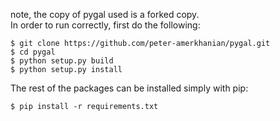 note, the copy of pygal used is a forked copy.  
In order to run correctly, first do the following:  
```buildoutcfg
$ git clone https://github.com/peter-amerkhanian/pygal.git
$ cd pygal
$ python setup.py build
$ python setup.py install
```
The rest of the packages can be installed simply with pip:
```buildoutcfg
$ pip install -r requirements.txt
```